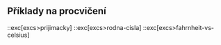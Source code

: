 ## Příklady na procvičení
::exc[excs>prijimacky]
::exc[excs>rodna-cisla]
::exc[excs>fahrnheit-vs-celsius]
